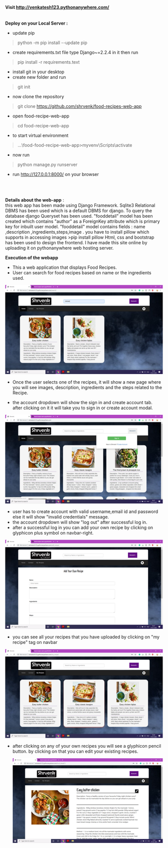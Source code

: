 **Visit http://venkatesh123.pythonanywhere.com/** <br><br><br>
  **Deploy on your Local Server :** 
   * update pip 
   >python -m pip install --update pip
   * create requirements.txt file type Django~=2.2.4 in it then run 
   >pip install -r requirements.text
   * install git in your desktop
   * create new folder and run
   >git init
   * now clone the repository
   >git clone https://github.com/shrvenk/food-recipes-web-app
   * open food-recipe-web-app
   >cd food-recipe-web-app
   * to start virtual environment 
   >...\food-food-recipe-web-app>myvenv\Scripts\activate
   * now run 
   >python manage.py runserver
   * run http://127.0.0.1:8000/ on your browser 
  <br><br><br><br>
  
  
  **Details about the web-app** :<br> 
    this web app has been made using Django Framework. Sqlite3 Relational DBMS has been used which is a default DBMS for django.
    To query the database django Queryset has been used. "fooddetail" model has been created which contains "author" as a ForeignKey     attribute which is primary key for inbuilt user model. "fooddetail" model contains fields : name ,description ,ingredients,steps,image .
    you have to install pillow which supports in accessing images
    >pip install pillow 
    Html, css and bootstrap has been used to design the frontend.
    I have made this site online by uploading it on pythonanywhere web hosting server.

  **Execution of the webapp**
 * This a web application that displays Food Recipes.
 * User can search for food recipes based on name or the ingredients used.
 
 ![](https://github.com/shrvenk/food-recipes-web-app/blob/master/Screenshot%20(479).png)
 
 * Once the user selects one of the recipes, it will show a new page where you will
   see images, description, ingredients and the steps related to the Recipe.
   
 * the account dropdown will show the sign in and create account tab. 
   after clicking on it it will take you to sign in or create account modal.
   
  ![](https://github.com/shrvenk/food-recipes-web-app/blob/master/Screenshot%20(473).png)
  
 * user has to create account with valid username,email id and password else it will show "invalid credentials" message.
 * the account dropdown will show "log out" after successful log in. 
 * after a successful log in you can add your own recipe by clicking on glyphicon plus symbol on navbar-right.
 
 ![](https://github.com/shrvenk/food-recipes-web-app/blob/master/Screenshot%20(475).png)
 
 * you can see all your recipes that you have uploaded by clicking on "my recipe" tag on navbar
 
 ![](https://github.com/shrvenk/food-recipes-web-app/blob/master/Screenshot%20(476).png)
 
 * after clicking on any of your own recipes you will see a glyphicon pencil button. by clicking on that
   you can edit your existing recipes.
   
   ![](https://github.com/shrvenk/food-recipes-web-app/blob/master/Screenshot%20(478).png)

